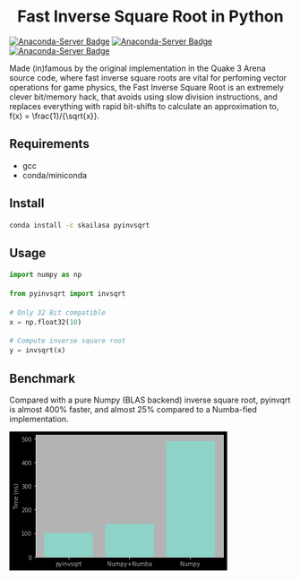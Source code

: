<h1 align='center'> Fast Inverse Square Root in Python </h1>

[![Anaconda-Server Badge](https://img.shields.io/conda/v/skailasa/pyinvsqrt.svg)](https://anaconda.org/skailasa/pyinvsqrt) [![Anaconda-Server Badge](https://anaconda.org/skailasa/pyinvsqrt/badges/platforms.svg)](https://anaconda.org/skailasa/pyinvsqrt) [![Anaconda-Server Badge](https://anaconda.org/skailasa/pyinvsqrt/badges/latest_release_date.svg)](https://anaconda.org/skailasa/pyinvsqrt)

Made (in)famous by the original implementation in the Quake 3 Arena source code, where fast inverse square roots are vital for perfoming vector operations for game physics, the Fast Inverse Square Root is an extremely clever bit/memory hack, that avoids using slow division instructions, and replaces everything with rapid bit-shifts to calculate an approximation to, f(x) =  \frac{1}/{\sqrt{x}}.

## Requirements

- gcc
- conda/miniconda

## Install

```bash
conda install -c skailasa pyinvsqrt
```

## Usage

```python
import numpy as np

from pyinvsqrt import invsqrt

# Only 32 Bit compatible
x = np.float32(10)

# Compute inverse square root
y = invsqrt(x)
```

## Benchmark

Compared with a pure Numpy (BLAS backend) inverse square root, pyinvqrt is almost 400% faster, and almost 25% compared to a Numba-fied implementation.

![](static/benchmark.png)
